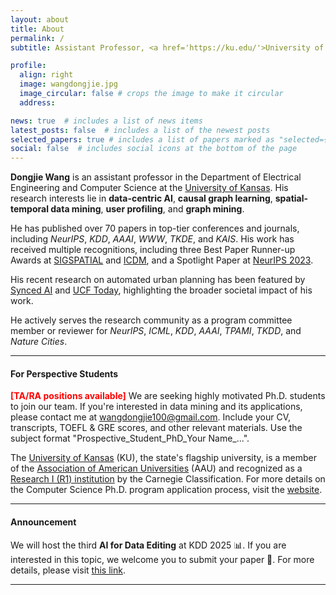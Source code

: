 ```yaml
---
layout: about
title: About
permalink: /
subtitle: Assistant Professor, <a href='https://ku.edu/'>University of Kansas</a>. 

profile:
  align: right
  image: wangdongjie.jpg
  image_circular: false # crops the image to make it circular
  address: 

news: true  # includes a list of news items
latest_posts: false  # includes a list of the newest posts
selected_papers: true # includes a list of papers marked as "selected={true}"
social: false  # includes social icons at the bottom of the page
---
```


**Dongjie Wang** is an assistant professor in the Department of Electrical Engineering and Computer Science at the [University of Kansas](https://ku.edu/). His research interests lie in **data-centric AI**, **causal graph learning**, **spatial-temporal data mining**, **user profiling**, and **graph mining**.

He has published over 70 papers in top-tier conferences and journals, including *NeurIPS*, *KDD*, *AAAI*, *WWW*, *TKDE*, and *KAIS*. His work has received multiple recognitions, including three Best Paper Runner-up Awards at [SIGSPATIAL](https://dl.acm.org/doi/abs/10.1145/3397536.3422268) and [ICDM](https://ieeexplore.ieee.org/document/9679029), and a Spotlight Paper at [NeurIPS 2023](https://proceedings.neurips.cc/paper_files/paper/2023/hash/8797d13e5998acfab387d4bf0a5b9b00-Abstract-Conference.html).

His recent research on automated urban planning has been featured by [Synced AI](https://medium.com/syncedreview/can-ai-reimagine-city-configuration-and-automate-urban-planning-121666e509da) and [UCF Today](https://www.ucf.edu/news/where-artificial-intelligence-meets-urban-planning/), highlighting the broader societal impact of his work.

He actively serves the research community as a program committee member or reviewer for *NeurIPS*, *ICML*, *KDD*, *AAAI*, *TPAMI*, *TKDD*, and *Nature Cities*.

---


<h4>For Perspective Students</h4>

<span style="color:red;font-weight:bold">[TA/RA positions available]</span> We are seeking highly motivated Ph.D. students to join our team. If you're interested in data mining and its applications, please contact me at [wangdongjie100@gmail.com](mailto:wangdongjie100@gmail.com). Include your CV, transcripts, TOEFL & GRE scores, and other relevant materials. Use the subject format "Prospective_Student_PhD_Your Name_...".

The [University of Kansas](https://ku.edu/) (KU), the state's flagship university, is a member of the [Association of American Universities](https://en.wikipedia.org/wiki/Association_of_American_Universities) (AAU) and recognized as a [Research I (R1) institution](https://en.wikipedia.org/wiki/List_of_research_universities_in_the_United_States#Universities_classified_as_%22R1:_Doctoral_Universities_%E2%80%93_Very_high_research_activity%22) by the Carnegie Classification. For more details on the Computer Science Ph.D. program application process, visit the [website](https://eecs.ku.edu/phd-program).

---

<h4>Announcement</h4>

We will host the third **AI for Data Editing** at KDD 2025 📊. If you are interested in this topic, we welcome you to submit your paper 📝. For more details, please visit [this link](https://ai-for-data-editing.github.io/KDD25-workshop/).

---
